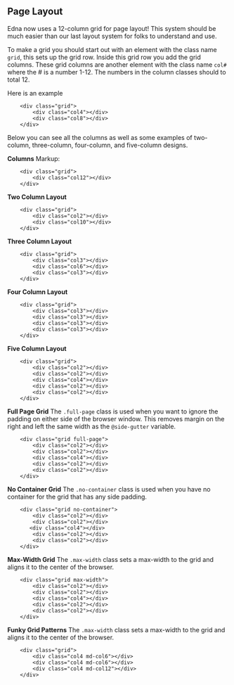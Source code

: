 **Page Layout**
---

Edna now uses a 12-column grid for page layout! This system should be much easier than our last layout system for folks to understand and use.

To make a grid you should start out with an element with the class name `grid`, this sets up the grid row.
Inside this grid row you add the grid columns. These grid columns are another element with the class name `col#` where the # is a number 1-12. The numbers in the column classes should to total 12.

Here is an example

```
	<div class="grid">
		<div class="col4"></div>
		<div class="col8"></div>
	</div>
```
Below you can see all the columns as well as some examples of two-column, three-column, four-column, and five-column designs.

**Columns**
Markup:

```
	<div class="grid">
		<div class="col12"></div>
	</div>
```
	
**Two Column Layout**

```
	<div class="grid">
		<div class="col2"></div>
		<div class="col10"></div>
	</div>
```

**Three Column Layout**

```
	<div class="grid">
		<div class="col3"></div>
		<div class="col6"></div>
		<div class="col3"></div>
	</div>
```

**Four Column Layout**

```
	<div class="grid">
		<div class="col3"></div>
		<div class="col3"></div>
		<div class="col3"></div>
		<div class="col3"></div>
	</div>
```

**Five Column Layout**
	
```
	<div class="grid">
		<div class="col2"></div>
		<div class="col2"></div>
		<div class="col4"></div>
		<div class="col2"></div>
		<div class="col2"></div>
	</div>
```

**Full Page Grid**
The `.full-page` class is used when you want to ignore the padding on either side of the browser window. This removes margin on the right and left the same width as the `@side-gutter` variable.

```
	<div class="grid full-page">
		<div class="col2"></div>
		<div class="col2"></div>
		<div class="col4"></div>
		<div class="col2"></div>
		<div class="col2"></div>
	</div>
```

**No Container Grid**
The `.no-container` class is used when you have no container for the grid that has any side padding.

```
	<div class="grid no-container">
		<div class="col2"></div>
		<div class="col2"></div>
	   <div class="col4"></div>
		<div class="col2"></div>
		<div class="col2"></div>
	</div>
```

**Max-Width Grid**
The `.max-width` class sets a max-width to the grid and aligns it to the center of the browser.

```
	<div class="grid max-width">
		<div class="col2"></div>
		<div class="col2"></div>
		<div class="col4"></div>
		<div class="col2"></div>
		<div class="col2"></div>
	</div>
```

**Funky Grid Patterns**
The `.max-width` class sets a max-width to the grid and aligns it to the center of the browser.
 
```
	<div class="grid">
		<div class="col4 md-col6"></div>
		<div class="col4 md-col6"></div>
		<div class="col4 md-col12"></div>
	</div>
```